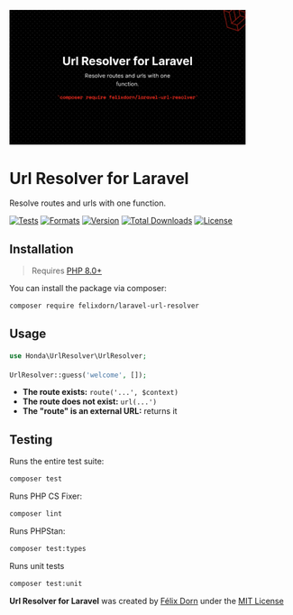 [<img src="art/banner.png" width="419px" />](art/banner.png)

# Url Resolver for Laravel

Resolve routes and urls with one function.

[![Tests](https://github.com/laravel-honda/url-resolver/actions/workflows/tests.yml/badge.svg?branch=master)](https://github.com/laravel-honda/url-resolver/actions/workflows/tests.yml)
[![Formats](https://github.com/laravel-honda/url-resolver/actions/workflows/formats.yml/badge.svg?branch=master)](https://github.com/laravel-honda/url-resolver/actions/workflows/formats.yml)
[![Version](https://poser.pugx.org/honda/url-resolver/version)](//packagist.org/packages/honda/url-resolver)
[![Total Downloads](https://poser.pugx.org/honda/url-resolver/downloads)](//packagist.org/packages/honda/url-resolver)
[![License](https://poser.pugx.org/honda/url-resolver/license)](//packagist.org/packages/honda/url-resolver)

## Installation

> Requires [PHP 8.0+](https://php.net/releases)

You can install the package via composer:

```bash
composer require felixdorn/laravel-url-resolver
```

## Usage

```php
use Honda\UrlResolver\UrlResolver;

UrlResolver::guess('welcome', []); 
```

* **The route exists:** `route('...', $context)`
* **The route does not exist:** `url(...')`
* **The "route" is an external URL:** returns it

## Testing

Runs the entire test suite:

```bash
composer test
```

Runs PHP CS Fixer:

```bash
composer lint
```

Runs PHPStan:

```bash
composer test:types
```

Runs unit tests

```bash
composer test:unit
```

**Url Resolver for Laravel** was created by [Félix Dorn](https://twitter.com/afelixdorn)  under the [MIT License](LICENSE.md)

